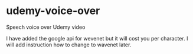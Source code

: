 # udemy-voice-over
Speech voice over Udemy video

I have added the google api for wevenet but it will cost you per character.
I will add instruction how to change to wavenet later.

